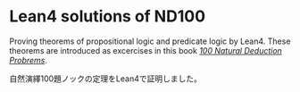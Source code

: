 # Lean4 solutions of ND100

Proving theorems of propositional logic and predicate logic by Lean4.
These theorems are introduced as excercises in this book _[100 Natural Deduction Probrems](https://quawai.stores.jp/items/62f22a412fc881057450beb8)_.

自然演繹100題ノックの定理をLean4で証明しました。
